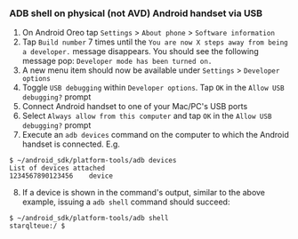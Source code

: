 ### ADB shell on physical (not AVD) Android handset via USB

1. On Android Oreo tap `Settings` > `About phone` > `Software information`
2. Tap `Build number` 7 times until the `You are now X steps away from being a developer.` message disappears. You should see the following message pop: `Developer mode has been turned on.`
3. A new menu item should now be available under `Settings` > `Developer options`
4. Toggle `USB debugging` within `Developer options`. Tap `OK` in the `Allow USB debugging?` prompt
5. Connect Android handset to one of your Mac/PC's USB ports
6. Select `Always allow from this computer` and tap `OK` in the `Allow USB debugging?` prompt
7. Execute an `adb devices` command on the computer to which the Android handset is connected. E.g.
```
$ ~/android_sdk/platform-tools/adb devices
List of devices attached
1234567890123456	device
```
8. If a device is shown in the command's output, similar to the above example, issuing a `adb shell` command should succeed:
```
$ ~/android_sdk/platform-tools/adb shell
starqlteue:/ $
```
